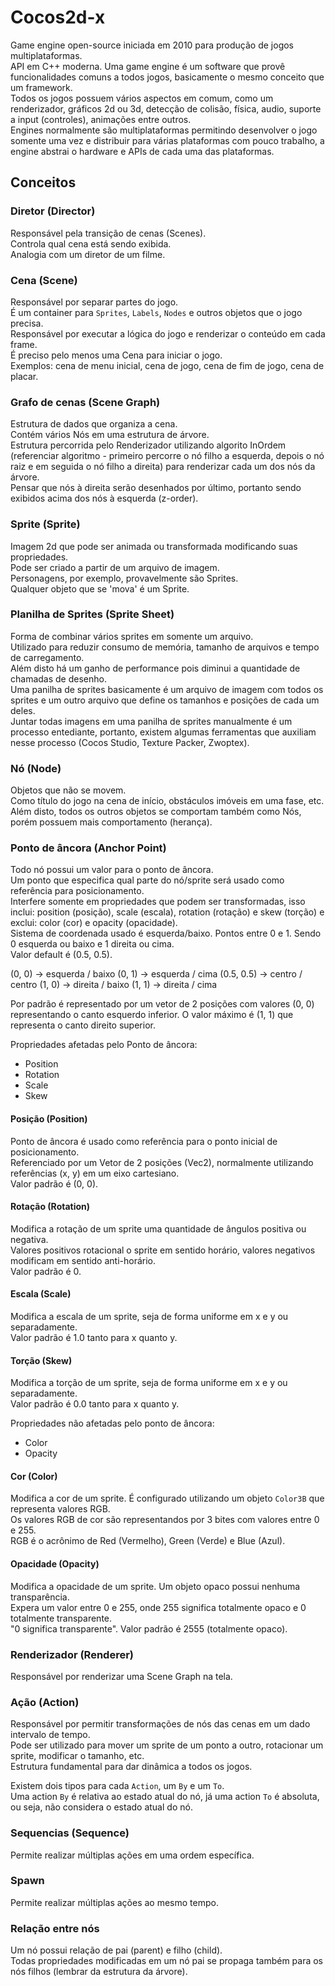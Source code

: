 # Cocos2d-x

Game engine open-source iniciada em 2010 para produção de jogos multiplataformas.  
API em C++ moderna.
Uma game engine é um software que provê funcionalidades comuns a todos jogos, basicamente o mesmo conceito que um framework.  
Todos os jogos possuem vários aspectos em comum, como um renderizador, gráficos 2d ou 3d, detecção de colisão, física, audio, suporte a input (controles), animações entre outros.  
Engines normalmente são multiplataformas permitindo desenvolver o jogo somente uma vez e distribuir para várias plataformas com pouco trabalho, a engine abstrai o hardware e APIs de cada uma das plataformas.  

## Conceitos

### Diretor (Director)

Responsável pela transição de cenas (Scenes).  
Controla qual cena está sendo exibida.  
Analogia com um diretor de um filme.

### Cena (Scene)

Responsável por separar partes do jogo.  
É um container para `Sprites`, `Labels`, `Nodes` e outros objetos que o jogo precisa.  
Responsável por executar a lógica do jogo e renderizar o conteúdo em cada frame.  
É preciso pelo menos uma Cena para iniciar o jogo.  
Exemplos: cena de menu inicial, cena de jogo, cena de fim de jogo, cena de placar.

### Grafo de cenas (Scene Graph)

Estrutura de dados que organiza a cena.  
Contém vários Nós em uma estrutura de árvore.  
Estrutura percorrida pelo Renderizador utilizando algorito InOrdem (referenciar algoritmo - primeiro percorre o nó filho a esquerda, depois o nó raiz e em seguida o nó filho a direita) para renderizar cada um dos nós da árvore.  
Pensar que nós à direita serão desenhados por último, portanto sendo exibidos acima dos nós à esquerda (z-order).  

### Sprite (Sprite)

Imagem 2d que pode ser animada ou transformada modificando suas propriedades.  
Pode ser criado a partir de um arquivo de imagem.  
Personagens, por exemplo, provavelmente são Sprites.  
Qualquer objeto que se 'mova' é um Sprite.

### Planilha de Sprites (Sprite Sheet)

Forma de combinar vários sprites em somente um arquivo.  
Utilizado para reduzir consumo de memória, tamanho de arquivos e tempo de carregamento.  
Além disto há um ganho de performance pois diminui a quantidade de chamadas de desenho.  
Uma panilha de sprites basicamente é um arquivo de imagem com todos os sprites e um outro arquivo que define os tamanhos e posições de cada um deles.  
Juntar todas imagens em uma panilha de sprites manualmente é um processo entediante, portanto, existem algumas ferramentas que auxiliam nesse processo (Cocos Studio, Texture Packer, Zwoptex).

### Nó (Node)

Objetos que não se movem.  
Como título do jogo na cena de início, obstáculos imóveis em uma fase, etc.  
Além disto, todos os outros objetos se comportam também como Nós, porém possuem mais comportamento (herança).  

### Ponto de âncora (Anchor Point)

Todo nó possui um valor para o ponto de âncora.  
Um ponto que especifica qual parte do nó/sprite será usado como referência para posicionamento.  
Interfere somente em propriedades que podem ser transformadas, isso inclui: position (posição), scale (escala), rotation (rotação) e skew (torção) e exclui: color (cor) e opacity (opacidade).  
Sistema de coordenada usado é esquerda/baixo.  Pontos entre 0 e 1. Sendo 0 esquerda ou baixo e 1 direita ou cima.  
Valor default é (0.5, 0.5).

  (0, 0)     -> esquerda / baixo
  (0, 1)     -> esquerda / cima
  (0.5, 0.5) -> centro   / centro
  (1, 0)     -> direita  / baixo
  (1, 1)     -> direita  / cima

Por padrão é representado por um vetor de 2 posições com valores (0, 0) representando o canto esquerdo inferior. O valor máximo é (1, 1) que representa o canto direito superior.

Propriedades afetadas pelo Ponto de âncora:

* Position
* Rotation
* Scale
* Skew

#### Posição (Position)

Ponto de âncora é usado como referência para o ponto inicial de posicionamento.  
Referenciado por um Vetor de 2 posições (Vec2), normalmente utilizando referências (x, y) em um eixo cartesiano.  
Valor padrão é (0, 0).

#### Rotação (Rotation)

Modifica a rotação de um sprite uma quantidade de ângulos positiva ou negativa.  
Valores positivos rotacional o sprite em sentido horário, valores negativos modificam em sentido anti-horário.  
Valor padrão é 0.

#### Escala (Scale)

Modifica a escala de um sprite, seja de forma uniforme em x e y ou separadamente.  
Valor padrão é 1.0 tanto para x quanto y.

#### Torção (Skew)

Modifica a torção de um sprite, seja de forma uniforme em x e y ou separadamente.  
Valor padrão é 0.0 tanto para x quanto y.

Propriedades não afetadas pelo ponto de âncora:

* Color
* Opacity

#### Cor (Color)

Modifica a cor de um sprite. É configurado utilizando um objeto `Color3B` que representa valores RGB.  
Os valores RGB de cor são representandos por 3 bites com valores entre 0 e 255.  
RGB é o acrônimo de Red (Vermelho), Green (Verde) e Blue (Azul).

#### Opacidade (Opacity)

Modifica a opacidade de um sprite. Um objeto opaco possui nenhuma transparência.  
Expera um valor entre 0 e 255, onde 255 significa totalmente opaco e 0 totalmente transparente.  
"0 significa transparente".
Valor padrão é 2555 (totalmente opaco).

### Renderizador (Renderer)

Responsável por renderizar uma Scene Graph na tela.

### Ação (Action)

Responsável por permitir transformações de nós das cenas em um dado intervalo de tempo.  
Pode ser utilizado para mover um sprite de um ponto a outro, rotacionar um sprite, modificar o tamanho, etc.  
Estrutura fundamental para dar dinâmica a todos os jogos.  

Existem dois tipos para cada `Action`, um `By` e um `To`.  
Uma action `By` é relativa ao estado atual do nó, já uma action `To` é absoluta, ou seja, não considera o estado atual do nó.

### Sequencias (Sequence)

Permite realizar múltiplas ações em uma ordem específica.  

### Spawn

Permite realizar múltiplas ações ao mesmo tempo.

### Relação entre nós

Um nó possui relação de pai (parent) e filho (child).  
Todas propriedades modificadas em um nó pai se propaga também para os nós filhos (lembrar da estrutura da árvore).  


